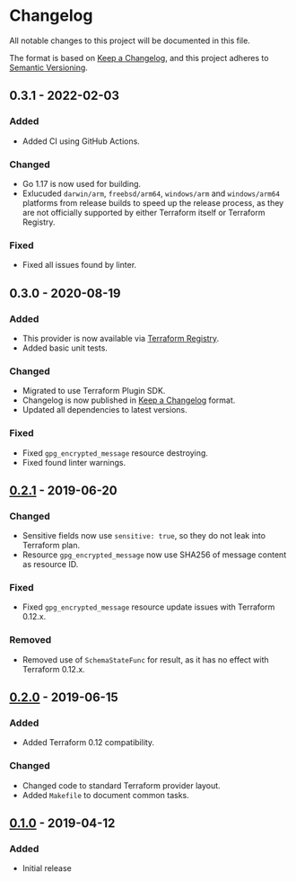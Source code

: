 # Changelog

All notable changes to this project will be documented in this file.

The format is based on [Keep a Changelog](https://keepachangelog.com/en/1.0.0/),
and this project adheres to [Semantic Versioning](https://semver.org/spec/v2.0.0.html).

## 0.3.1 - 2022-02-03
### Added
- Added CI using GitHub Actions.

### Changed
- Go 1.17 is now used for building.
- Exlucuded `darwin/arm`, `freebsd/arm64`, `windows/arm` and `windows/arm64` platforms from
release builds to speed up the release process, as they are not officially supported by
either Terraform itself or Terraform Registry.

### Fixed
- Fixed all issues found by linter.

## 0.3.0 - 2020-08-19
### Added
- This provider is now available via [Terraform Registry](https://registry.terraform.io/providers/invidian/gpg/latest).
- Added basic unit tests.

### Changed
- Migrated to use Terraform Plugin SDK.
- Changelog is now published in [Keep a Changelog](https://keepachangelog.com/en/1.0.0/) format.
- Updated all dependencies to latest versions.

### Fixed
- Fixed `gpg_encrypted_message` resource destroying.
- Fixed found linter warnings.

## [0.2.1] - 2019-06-20
### Changed
- Sensitive fields now use `sensitive: true`, so they do not leak into Terraform plan.
- Resource `gpg_encrypted_message` now use SHA256 of message content as resource ID.

### Fixed
- Fixed `gpg_encrypted_message` resource update issues with Terraform 0.12.x.

### Removed
- Removed use of `SchemaStateFunc` for result, as it has no effect with Terraform 0.12.x.

## [0.2.0] - 2019-06-15
### Added
- Added Terraform 0.12 compatibility.

### Changed
- Changed code to standard Terraform provider layout.
- Added `Makefile` to document common tasks.

## [0.1.0] - 2019-04-12
### Added
- Initial release

[0.2.1]: https://github.com/invidian/terraform-provider-gpg/compare/v0.2.0...v0.2.1
[0.2.0]: https://github.com/invidian/terraform-provider-gpg/compare/v0.1.0...v0.2.0
[0.1.0]: https://github.com/invidian/terraform-provider-gpg/releases/tag/v0.1.0
